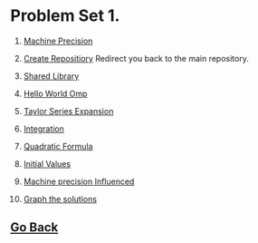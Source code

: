 # Problem Set 1.

1. [Machine Precision](https://github.com/Alekoll/Math4610/tree/master/Homework/HW_Set_1/Problem_1)

1. [Create Repositiory](https://github.com/Alekoll/Math4610) Redirect you back to the main repository.

1. [Shared Library](https://github.com/Alekoll/Math4610/tree/master/Homework/HW_Set_1/Problem_3/hw1_prob3)

1. [Hello World Omp](https://github.com/Alekoll/Math4610/blob/master/Homework/HW_Set_1/Problem_4-6_8-9/Prob_4_result.md)

1. [Taylor Series Expansion](https://github.com/Alekoll/Math4610/blob/master/Homework/HW_Set_1/Problem_4-6_8-9/TaylorExpan.pdf)

1. [Integration](https://github.com/Alekoll/Math4610/blob/master/Homework/HW_Set_1/Problem_4-6_8-9/Integrate.pdf)

1. [Quadratic Formula]()

1. [Initial Values](https://github.com/Alekoll/Math4610/blob/master/Homework/HW_Set_1/Problem_4-6_8-9/simpleIntial.pdf)

1. [Machine precision Influenced]()

1. [Graph the solutions]()

## [Go Back](https://github.com/Alekoll/Math4610)

